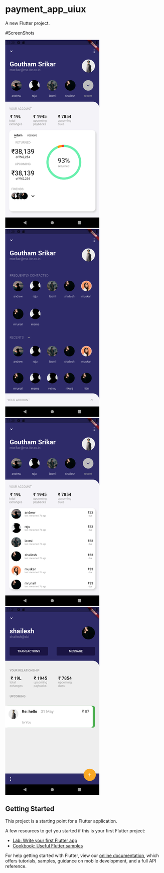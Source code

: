 # payment_app_uiux

A new Flutter project.

#ScreenShots

<p float="left">
  <img src="https://github.com/gouthamsrikar/payment_app_uiux/blob/master/screenshots/Screenshot_0.png" width="300" />
  <img src="https://github.com/gouthamsrikar/payment_app_uiux/blob/master/screenshots/Screenshot_1.png" width="300" /> 
  <img src="https://github.com/gouthamsrikar/payment_app_uiux/blob/master/screenshots/Screenshot_2.png" width="300" />
  <img src="https://github.com/gouthamsrikar/payment_app_uiux/blob/master/screenshots/Screenshot_3.png" width="300" /> 
</p>

## Getting Started

This project is a starting point for a Flutter application.

A few resources to get you started if this is your first Flutter project:

- [Lab: Write your first Flutter app](https://flutter.dev/docs/get-started/codelab)
- [Cookbook: Useful Flutter samples](https://flutter.dev/docs/cookbook)

For help getting started with Flutter, view our
[online documentation](https://flutter.dev/docs), which offers tutorials,
samples, guidance on mobile development, and a full API reference.
